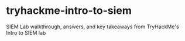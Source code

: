 # tryhackme-intro-to-siem
SIEM Lab walkthrough, answers, and key takeaways from TryHackMe's Intro to SIEM lab
